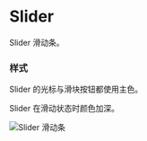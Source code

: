 # Slider

Slider 滑动条。

### 样式

<div class="imgblock">
  <div class="sm">
    <p>Slider 的光标与滑块按钮都使用主色。</p>
    <p>Slider 在滑动状态时颜色加深。</p>
  </div>
  <div class="lg">
    <img class="img" src="https://ws1.sinaimg.cn/large/006oPFLAly1frzgrlwbz1j316a0b2wf4.jpg" alt="Slider 滑动条"/>
  </div>
</div>